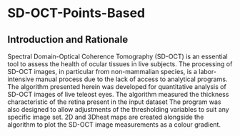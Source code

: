 # SD-OCT-Points-Based

## Introduction and Rationale

Spectral Domain-Optical Coherence Tomography (SD-OCT) is an essential tool to assess the health of ocular tissues in live subjects. The processing of SD-OCT images, in particular from non-mammalian species, is a labor-intensive manual process due to the lack of access to analytical programs. The algorithm presented herein was developed for quantitative analysis of SD-OCT images of live teleost eyes. The algorithm measured the thickness characteristic of the retina present in the input dataset The program was also designed to allow adjustments of the thresholding variables to suit any specific image set. 2D and 3Dheat maps are created alongside the algorithm to plot the SD-OCT image measurements as a colour gradient.
